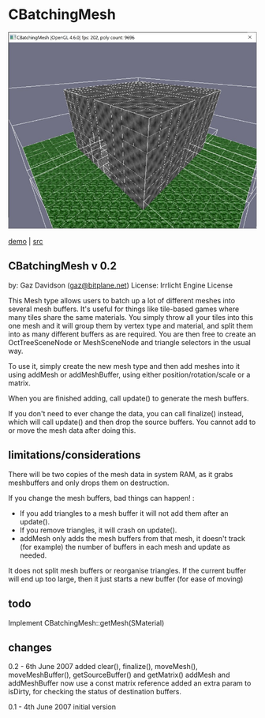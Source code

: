 # CBatchingMesh

![screenshot](batcher.jpg)

[demo](CBatchingMesh.zip) |
[src](https://sourceforge.net/p/irrext/code/HEAD/tree/trunk/extensions/scene/IMesh/CBatchingMesh)

## CBatchingMesh v 0.2

by: Gaz Davidson (gaz@bitplane.net)
License: Irrlicht Engine License


This Mesh type allows users to batch up a lot of different meshes into several mesh buffers.
It's useful for things like tile-based games where many tiles share the same materials. 
You simply throw all your tiles into this one mesh and it will group them by vertex
type and material, and split them into as many different buffers as are required. You are then 
free to create an OctTreeSceneNode or MeshSceneNode and triangle selectors in the usual way.

To use it, simply create the new mesh type and then add meshes into it using addMesh or 
addMeshBuffer, using either position/rotation/scale or a matrix.

When you are finished adding, call update() to generate the mesh buffers.

If you don't need to ever change the data, you can call finalize() instead, which will call 
update() and then drop the source buffers. You cannot add to or move the mesh data after 
doing this.


limitations/considerations
--------------------------

There will be two copies of the mesh data in system RAM, as it grabs meshbuffers and only 
drops them on destruction.

If you change the mesh buffers, bad things can happen! :
 - If you add triangles to a mesh buffer it will not add them after an update(). 
 - If you remove triangles, it will crash on update().
 - addMesh only adds the mesh buffers from that mesh, it doesn't track (for example) the number 
   of buffers in each mesh and update as needed.

It does not split mesh buffers or reorganise triangles. If the current buffer will end up too 
large, then it just starts a new buffer (for ease of moving)

todo
----

Implement CBatchingMesh::getMesh(SMaterial)

changes
-------
0.2 - 6th June 2007
added clear(), finalize(), moveMesh(), moveMeshBuffer(), getSourceBuffer() and getMatrix()
addMesh and addMeshBuffer now use a const matrix reference
added an extra param to isDirty, for checking the status of destination buffers.

0.1 - 4th June 2007
initial version